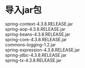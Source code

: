 # 导入jar包

spring-context-4.3.8.RELEASE.jar  
spring-aop-4.3.8.RELEASE.jar  
spring-beans-4.3.8.RELEASE.jar  
spring-core-4.3.8.RELEASE.jar  
commons-logging-1.2.jar  
spring-expression-4.3.8.RELEASE.jar  
spring-jdbc-4.3.8.RELEASE.jar  
spring-tx-4.3.8.RELEASE.jar

